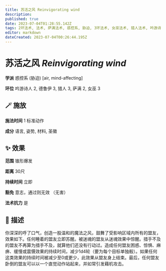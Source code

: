 ```yaml
---
title: 苏活之风 Reinvigorating wind
description: 
published: true
date: 2023-07-04T01:28:55.142Z
tags: 2环法术, 法术, 萨满法术, 惑控系, 胁迫, 3环法术, 女巫法术, 猎人法术, 吟游诗人法术, 德鲁伊法术, mind-affecting, air
editor: markdown
dateCreated: 2023-07-04T00:26:44.195Z
---
```


# **苏活之风** *Reinvigorating wind*

**学派** 惑控系 (胁迫) \[air, mind-affecting\] 

**环位** 吟游诗人 2, 德鲁伊 3, 猎人 3, 萨满 2, 女巫 3

## 🪄 施放

**施法时间** 1 标准动作

**成分** 语言, 姿势, 材料, 圣徽

## ✨ 效果  

**范围** 锥形爆发

**距离** 30尺  

**持续时间** 立即 

**豁免** 意志，通过则无效 （无害）

**法术抗力** 是

## 📖 描述

你深深的呼了口气，创造一股温和的魔法之风，鼓舞了受影响区域内所有的盟友，效果如下。任何睡着的盟友立即苏醒。被迷魂的盟友从迷魂效果中惊醒。措手不及的盟友不再算为措手不及，就算他们还没有行动过。造成任何盟友困惑、惊惧、麻痹、缓慢或震慑效果的持续时间，减少1d4轮（要为每个目标单独骰）。如果任何这类效果的持续时间被减少至0或更少，此效果从盟友身上结束。最后，任何盟友卧倒的盟友可以以一个直觉动作站起来，并如常引发藉机攻击。
    